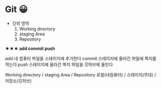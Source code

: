 # Git 😀

- 깃의 영역
    1. Working directory
    2. staging Area
    3. Repository

**★★★ add commit push**

*add*    내 컴퓨터 파일을 스테이지에 추가한다
commit    스테이지에 올라간 파일에 쪽지를 적는다
*push*    스테이지에 올라간 쪽지 파일을 깃허브에 올린다

Working directory / staging Area / Repository
로컬(내컴퓨터) / 스테이지(무대) / 저장소(깃허브)

